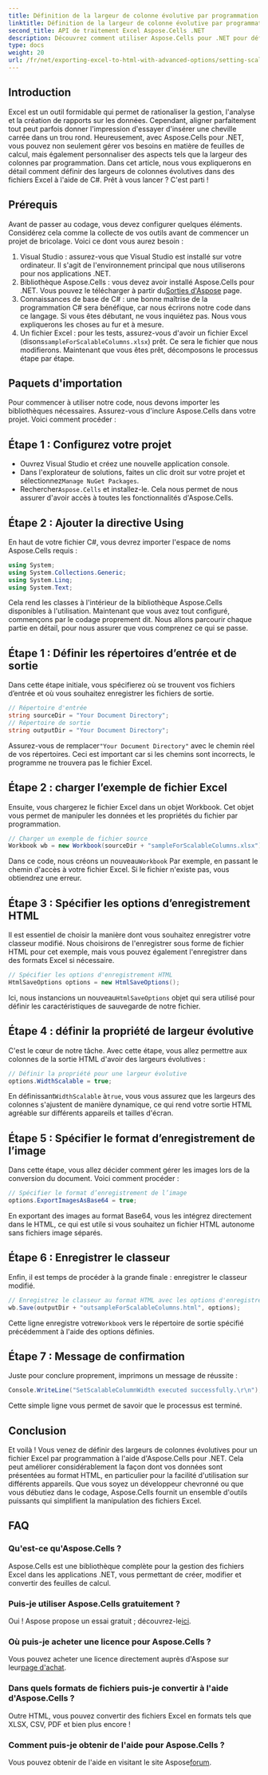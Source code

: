 ```yaml
---
title: Définition de la largeur de colonne évolutive par programmation dans Excel
linktitle: Définition de la largeur de colonne évolutive par programmation dans Excel
second_title: API de traitement Excel Aspose.Cells .NET
description: Découvrez comment utiliser Aspose.Cells pour .NET pour définir des largeurs de colonnes évolutives dans des fichiers Excel par programmation. Idéal pour une présentation efficace des données.
type: docs
weight: 20
url: /fr/net/exporting-excel-to-html-with-advanced-options/setting-scalable-column-width/
---
```

## Introduction
Excel est un outil formidable qui permet de rationaliser la gestion, l'analyse et la création de rapports sur les données. Cependant, aligner parfaitement tout peut parfois donner l'impression d'essayer d'insérer une cheville carrée dans un trou rond. Heureusement, avec Aspose.Cells pour .NET, vous pouvez non seulement gérer vos besoins en matière de feuilles de calcul, mais également personnaliser des aspects tels que la largeur des colonnes par programmation. Dans cet article, nous vous expliquerons en détail comment définir des largeurs de colonnes évolutives dans des fichiers Excel à l'aide de C#. Prêt à vous lancer ? C'est parti !
## Prérequis
Avant de passer au codage, vous devez configurer quelques éléments. Considérez cela comme la collecte de vos outils avant de commencer un projet de bricolage. Voici ce dont vous aurez besoin :
1. Visual Studio : assurez-vous que Visual Studio est installé sur votre ordinateur. Il s'agit de l'environnement principal que nous utiliserons pour nos applications .NET.
2.  Bibliothèque Aspose.Cells : vous devez avoir installé Aspose.Cells pour .NET. Vous pouvez le télécharger à partir du[Sorties d'Aspose](https://releases.aspose.com/cells/net/) page. 
3. Connaissances de base de C# : une bonne maîtrise de la programmation C# sera bénéfique, car nous écrirons notre code dans ce langage. Si vous êtes débutant, ne vous inquiétez pas. Nous vous expliquerons les choses au fur et à mesure.
4.  Un fichier Excel : pour les tests, assurez-vous d'avoir un fichier Excel (disons`sampleForScalableColumns.xlsx`) prêt. Ce sera le fichier que nous modifierons.
Maintenant que vous êtes prêt, décomposons le processus étape par étape.
## Paquets d'importation
Pour commencer à utiliser notre code, nous devons importer les bibliothèques nécessaires. Assurez-vous d'inclure Aspose.Cells dans votre projet. Voici comment procéder :
## Étape 1 : Configurez votre projet
- Ouvrez Visual Studio et créez une nouvelle application console.
-  Dans l'explorateur de solutions, faites un clic droit sur votre projet et sélectionnez`Manage NuGet Packages`.
-  Rechercher`Aspose.Cells` et installez-le. Cela nous permet de nous assurer d'avoir accès à toutes les fonctionnalités d'Aspose.Cells.
## Étape 2 : Ajouter la directive Using
En haut de votre fichier C#, vous devrez importer l'espace de noms Aspose.Cells requis :
```csharp
using System;
using System.Collections.Generic;
using System.Linq;
using System.Text;
```
Cela rend les classes à l'intérieur de la bibliothèque Aspose.Cells disponibles à l'utilisation.
Maintenant que vous avez tout configuré, commençons par le codage proprement dit. Nous allons parcourir chaque partie en détail, pour nous assurer que vous comprenez ce qui se passe.
## Étape 1 : Définir les répertoires d’entrée et de sortie
Dans cette étape initiale, vous spécifierez où se trouvent vos fichiers d’entrée et où vous souhaitez enregistrer les fichiers de sortie. 
```csharp
// Répertoire d'entrée
string sourceDir = "Your Document Directory"; 
// Répertoire de sortie
string outputDir = "Your Document Directory"; 
```
 Assurez-vous de remplacer`"Your Document Directory"` avec le chemin réel de vos répertoires. Ceci est important car si les chemins sont incorrects, le programme ne trouvera pas le fichier Excel.
## Étape 2 : charger l’exemple de fichier Excel
Ensuite, vous chargerez le fichier Excel dans un objet Workbook. Cet objet vous permet de manipuler les données et les propriétés du fichier par programmation.
```csharp
// Charger un exemple de fichier source
Workbook wb = new Workbook(sourceDir + "sampleForScalableColumns.xlsx");
```
 Dans ce code, nous créons un nouveau`Workbook` Par exemple, en passant le chemin d'accès à votre fichier Excel. Si le fichier n'existe pas, vous obtiendrez une erreur.
## Étape 3 : Spécifier les options d’enregistrement HTML
Il est essentiel de choisir la manière dont vous souhaitez enregistrer votre classeur modifié. Nous choisirons de l'enregistrer sous forme de fichier HTML pour cet exemple, mais vous pouvez également l'enregistrer dans des formats Excel si nécessaire.
```csharp
// Spécifier les options d'enregistrement HTML
HtmlSaveOptions options = new HtmlSaveOptions();
```
 Ici, nous instancions un nouveau`HtmlSaveOptions` objet qui sera utilisé pour définir les caractéristiques de sauvegarde de notre fichier.
## Étape 4 : définir la propriété de largeur évolutive
C'est le cœur de notre tâche. Avec cette étape, vous allez permettre aux colonnes de la sortie HTML d'avoir des largeurs évolutives :
```csharp
// Définir la propriété pour une largeur évolutive
options.WidthScalable = true;
```
 En définissant`WidthScalable` à`true`, vous vous assurez que les largeurs des colonnes s'ajustent de manière dynamique, ce qui rend votre sortie HTML agréable sur différents appareils et tailles d'écran.
## Étape 5 : Spécifier le format d’enregistrement de l’image 
Dans cette étape, vous allez décider comment gérer les images lors de la conversion du document. Voici comment procéder :
```csharp
// Spécifier le format d’enregistrement de l’image
options.ExportImagesAsBase64 = true;
```
En exportant des images au format Base64, vous les intégrez directement dans le HTML, ce qui est utile si vous souhaitez un fichier HTML autonome sans fichiers image séparés.
## Étape 6 : Enregistrer le classeur 
Enfin, il est temps de procéder à la grande finale : enregistrer le classeur modifié. 
```csharp
// Enregistrez le classeur au format HTML avec les options d'enregistrement HTML spécifiées
wb.Save(outputDir + "outsampleForScalableColumns.html", options);
```
 Cette ligne enregistre votre`Workbook` vers le répertoire de sortie spécifié précédemment à l'aide des options définies. 
## Étape 7 : Message de confirmation
Juste pour conclure proprement, imprimons un message de réussite :
```csharp
Console.WriteLine("SetScalableColumnWidth executed successfully.\r\n");
```
Cette simple ligne vous permet de savoir que le processus est terminé.
## Conclusion
Et voilà ! Vous venez de définir des largeurs de colonnes évolutives pour un fichier Excel par programmation à l'aide d'Aspose.Cells pour .NET. Cela peut améliorer considérablement la façon dont vos données sont présentées au format HTML, en particulier pour la facilité d'utilisation sur différents appareils. Que vous soyez un développeur chevronné ou que vous débutiez dans le codage, Aspose.Cells fournit un ensemble d'outils puissants qui simplifient la manipulation des fichiers Excel.
## FAQ
### Qu'est-ce qu'Aspose.Cells ?
Aspose.Cells est une bibliothèque complète pour la gestion des fichiers Excel dans les applications .NET, vous permettant de créer, modifier et convertir des feuilles de calcul.
### Puis-je utiliser Aspose.Cells gratuitement ?
 Oui ! Aspose propose un essai gratuit ; découvrez-le[ici](https://releases.aspose.com/).
### Où puis-je acheter une licence pour Aspose.Cells ?
 Vous pouvez acheter une licence directement auprès d'Aspose sur leur[page d'achat](https://purchase.aspose.com/buy).
### Dans quels formats de fichiers puis-je convertir à l'aide d'Aspose.Cells ?
Outre HTML, vous pouvez convertir des fichiers Excel en formats tels que XLSX, CSV, PDF et bien plus encore !
### Comment puis-je obtenir de l'aide pour Aspose.Cells ?
 Vous pouvez obtenir de l'aide en visitant le site Aspose[forum](https://forum.aspose.com/c/cells/9).
